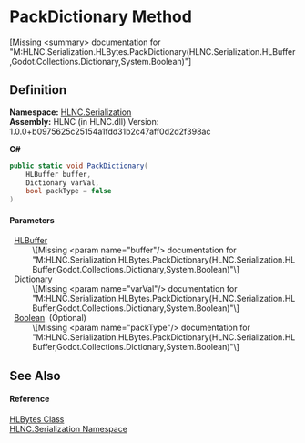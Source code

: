 # PackDictionary Method


\[Missing &lt;summary&gt; documentation for "M:HLNC.Serialization.HLBytes.PackDictionary(HLNC.Serialization.HLBuffer,Godot.Collections.Dictionary,System.Boolean)"\]



## Definition
**Namespace:** <a href="N_HLNC_Serialization">HLNC.Serialization</a>  
**Assembly:** HLNC (in HLNC.dll) Version: 1.0.0+b0975625c25154a1fdd31b2c47aff0d2d2f398ac

**C#**
``` C#
public static void PackDictionary(
	HLBuffer buffer,
	Dictionary varVal,
	bool packType = false
)
```



#### Parameters
<dl><dt>  <a href="T_HLNC_Serialization_HLBuffer">HLBuffer</a></dt><dd>\[Missing &lt;param name="buffer"/&gt; documentation for "M:HLNC.Serialization.HLBytes.PackDictionary(HLNC.Serialization.HLBuffer,Godot.Collections.Dictionary,System.Boolean)"\]</dd><dt>  Dictionary</dt><dd>\[Missing &lt;param name="varVal"/&gt; documentation for "M:HLNC.Serialization.HLBytes.PackDictionary(HLNC.Serialization.HLBuffer,Godot.Collections.Dictionary,System.Boolean)"\]</dd><dt>  <a href="https://learn.microsoft.com/dotnet/api/system.boolean" target="_blank" rel="noopener noreferrer">Boolean</a>  (Optional)</dt><dd>\[Missing &lt;param name="packType"/&gt; documentation for "M:HLNC.Serialization.HLBytes.PackDictionary(HLNC.Serialization.HLBuffer,Godot.Collections.Dictionary,System.Boolean)"\]</dd></dl>

## See Also


#### Reference
<a href="T_HLNC_Serialization_HLBytes">HLBytes Class</a>  
<a href="N_HLNC_Serialization">HLNC.Serialization Namespace</a>  
